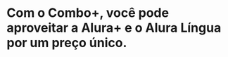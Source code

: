 <!DOCTYPE html>
<html lang="pt-br">
<head>
    <meta charset="UTF-8">
    <meta http-equiv="X-UA-Compatible" content="IE=edge">
    <meta name="viewport" content="width=device-width, initial-scale=1.0">
    <title>AluraPlus</title>
    <link rel="stylesheet" href="style.css">
</head>
<body>
    <h1>Com o Combo+, você pode aproveitar a Alura+ e o Alura Língua por um preço único.</h1>
</body>
</html>


